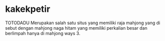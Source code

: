 # kakekpetir
TOTODADU Merupakan salah satu situs yang memiliki raja mahjong yang di sebut dengan mahjong naga hitam yang memiliki perkalian besar dan berlimpah hanya di mahjong ways 3.
